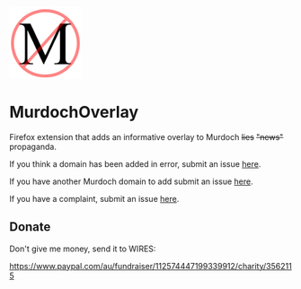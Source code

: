 ![Logo](icons/icon-128.png?raw=true "Logo")

# MurdochOverlay

Firefox extension that adds an informative overlay to Murdoch ~~lies~~ ~~"news"~~ propaganda.

If you think a domain has been added in error, submit an issue [here](https://github.com/gdunstone/MurdochOverlay/issues/new?assignees=gdunstone&labels=bug&template=remove-domain.md&title=Remove+paste-domain-here).

If you have another Murdoch domain to add submit an issue [here](https://github.com/gdunstone/MurdochOverlay/issues/new?assignees=gdunstone&labels=enhancement&template=add-domain.md&title=Add+domain%3A+paste-domain-here).

If you have a complaint, submit an issue [here](https://github.com/gdunstone/MurdochOverlay/issues/new?assignees=&labels=snowflake&template=i-just-want-to-complain.md&title=I+just+want+to+complain).

## Donate

Don't give me money, send it to WIRES:

https://www.paypal.com/au/fundraiser/112574447199339912/charity/3562115